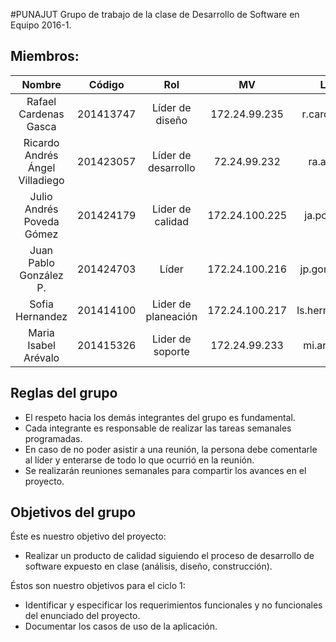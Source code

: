 #PUNAJUT
Grupo de trabajo de la clase de Desarrollo de Software en Equipo 2016-1.
## Miembros:
Nombre                | Código | Rol | MV | Login | 
:---------------------:|:--------:|:-------:|:------:|:------:|
Rafael Cardenas Gasca  |201413747|Líder de diseño|172.24.99.235|r.cardenas11|
Ricardo Andrés Ángel Villadiego  |201423057|Líder de desarrollo|72.24.99.232|ra.angel10| 
Julio Andrés Poveda Gómez  |201424179|Lider de calidad|172.24.100.225|ja.poveda10| 
Juan Pablo González P.  |201424703|Líder|172.24.100.216|jp.gonzalez14| 
Sofia Hernandez   |201414100|Lider de planeación|172.24.100.217	|ls.hernandez10| 
Maria Isabel Arévalo  |201415326|Lider de soporte|172.24.99.233|mi.arevalo10| 
 
## Reglas del grupo
* El respeto hacia los demás integrantes del grupo es fundamental.
* Cada integrante es responsable de realizar las tareas semanales programadas.
* En caso de no poder asistir a una reunión, la persona debe comentarle al líder y enterarse de todo lo que ocurrió en la reunión.
* Se realizarán reuniones semanales para compartir los avances en el proyecto.

## Objetivos del grupo
Éste es nuestro objetivo del proyecto:
* Realizar un producto de calidad siguiendo el proceso de desarrollo de software expuesto en clase (análisis, diseño, construcción).

Éstos son nuestro objetivos para el ciclo 1:
* Identificar y especificar los requerimientos funcionales y no funcionales del enunciado del proyecto.
* Documentar los casos de uso de la aplicación.
